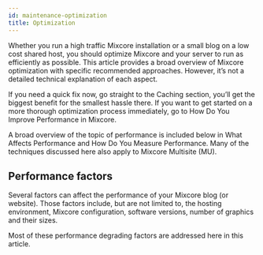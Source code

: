 ```yaml
---
id: maintenance-optimization
title: Optimization
---
```

Whether you run a high traffic Mixcore installation or a small blog on a low cost shared host, you should optimize Mixcore and your server to run as efficiently as possible. This article provides a broad overview of Mixcore optimization with specific recommended approaches. However, it’s not a detailed technical explanation of each aspect.

If you need a quick fix now, go straight to the Caching section, you’ll get the biggest benefit for the smallest hassle there. If you want to get started on a more thorough optimization process immediately, go to How Do You Improve Performance in Mixcore.

A broad overview of the topic of performance is included below in What Affects Performance and How Do You Measure Performance. Many of the techniques discussed here also apply to Mixcore Multisite (MU).

## Performance factors
Several factors can affect the performance of your Mixcore blog (or website). Those factors include, but are not limited to, the hosting environment, Mixcore configuration, software versions, number of graphics and their sizes.

Most of these performance degrading factors are addressed here in this article.
